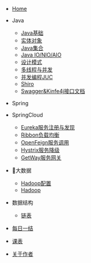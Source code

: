 * [<i class="iconfont icon-tubiao-"></i>Home](/README)
* <i class="iconfont icon-daohang"></i>Java
    * [Java基础](/Java/语法基础)
    * [实体对象](/Java/实体对象(Bean))
    * [Java集合](/Java/集合)
    * [Java IO/NIO/AIO](/Java/IO_Nio_Aio)
    * [设计模式](/Java/设计模式)
    * [多线程与并发](/Java/多线程与并发)
    * [并发编程JUC](/Java/并发编程JUC)
    * [Shiro](/Java/Shiro)
    * [Swagger&Kinfe4j接口文档](/Java/Swagger%26Kinfe4j)
* <i class="iconfont "></i>Spring
* <i class="iconfont "></i>SpringCloud
    * [Eureka服务注册与发现](/框架/Eureka.md)
    * [Ribbon负载均衡](/框架/Ribbon.md)
    * [OpenFeign服务调用](/框架/OpenFeign.md)
    * [Hystrix服务降级](/框架/Hystrix.md)
    * [GetWay服务网关](/框架/GetWay.md)
* <i class="iconfont "></i>🍖大数据
    * [Hadoop配置](/配置/Hadoop配置)
    * [Hadoop](/大数据/Hadoop)
* <i class="iconfont "></i>数据结构
    * [链表](/数据结构与算法/链表)

* [<i class="iconfont icon-zongjie"></i>每日一结](/每日一结/README.md)
* [<i class="iconfont icon-kebiao1"></i>课表](/课表)
* [<i class="iconfont icon-zuozhe"></i>关于作者](/简历.md)